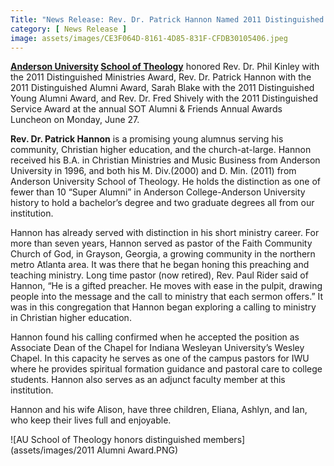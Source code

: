 ```yaml
---
Title: "News Release: Rev. Dr. Patrick Hannon Named 2011 Distinguished Alumnus"
category: [ News Release ]
image: assets/images/CE3F064D-8161-4D85-831F-CFDB30105406.jpeg
---
```

**<a href="http://www.anderson.edu/" target="_blank">Anderson University</a>&nbsp;<a href="http://www.anderson.edu/sot/" target="_blank">School of Theology</a>**&nbsp;honored Rev. Dr. Phil Kinley with the 2011 Distinguished Ministries Award, Rev. Dr. Patrick Hannon with the 2011 Distinguished Alumni Award, Sarah Blake with the 2011 Distinguished Young Alumni Award, and Rev. Dr. Fred Shively with the 2011 Distinguished Service Award at the annual SOT Alumni &amp; Friends Annual Awards Luncheon on Monday, June 27.

<strong>Rev. Dr. Patrick Hannon</strong>&nbsp;is a promising young alumnus serving his community, Christian higher education, and the church-at-large. Hannon received his B.A. in Christian Ministries and Music Business from Anderson University in 1996, and both his M. Div.(2000) and D. Min. (2011) from Anderson University School of Theology. He holds the distinction as one of fewer than 10 “Super Alumni” in Anderson College-Anderson University history to hold a bachelor’s degree and two graduate degrees all from our institution.

Hannon has already served with distinction in his short ministry career. For more than seven years, Hannon served as pastor of the Faith Community Church of God, in Grayson, Georgia, a growing community in the northern metro Atlanta area. It was there that he began honing this preaching and teaching ministry. Long time pastor (now retired), Rev. Paul Rider said of Hannon, “He is a gifted preacher. He moves with ease in the pulpit, drawing people into the message and the call to ministry that each sermon offers.” It was in this congregation that Hannon began exploring a calling to ministry in Christian higher education.

Hannon found his calling confirmed when he accepted the position as Associate Dean of the Chapel for Indiana Wesleyan University’s Wesley Chapel. In this capacity he serves as one of the campus pastors for IWU where he provides spiritual formation guidance and pastoral care to college students. Hannon also serves as an adjunct faculty member at this institution.

Hannon and his wife Alison, have three children, Eliana, Ashlyn, and Ian, who keep their lives full and enjoyable.

![AU School of Theology honors distinguished members](assets/images/2011 Alumni Award.PNG)
